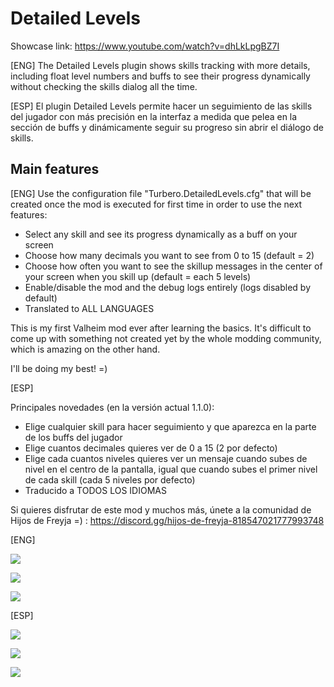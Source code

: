 # Detailed Levels

Showcase link: https://www.youtube.com/watch?v=dhLkLpgBZ7I

[ENG]
The Detailed Levels plugin shows skills tracking with more details, including float level numbers and buffs to see their progress dynamically without checking the skills dialog all the time.

[ESP]
El plugin Detailed Levels permite hacer un seguimiento de las skills del jugador con más precisión en la interfaz a medida que pelea en la sección de buffs y dinámicamente seguir su progreso sin abrir el diálogo de skills.

## Main features

[ENG]
Use the configuration file "Turbero.DetailedLevels.cfg" that will be created once the mod is executed for first time in order to use the next features:
* Select any skill and see its progress dynamically as a buff on your screen
* Choose how many decimals you want to see from 0 to 15 (default = 2)
* Choose how often you want to see the skillup messages in the center of your screen when you skill up (default = each 5 levels)
* Enable/disable the mod and the debug logs entirely (logs disabled by default)
* Translated to ALL LANGUAGES

This is my first Valheim mod ever after learning the basics. It's difficult to come up with something not created yet by the whole modding community, which is amazing on the other hand.

I'll be doing my best! =)

[ESP]

Principales novedades (en la versión actual 1.1.0):
- Elige cualquier skill para hacer seguimiento y que aparezca en la parte de los buffs del jugador
- Elige cuantos decimales quieres ver de 0 a 15 (2 por defecto)
- Elige cada cuantos niveles quieres ver un mensaje cuando subes de nivel en el centro de la pantalla, igual que cuando subes el primer nivel de cada skill (cada 5 niveles por defecto)
- Traducido a TODOS LOS IDIOMAS

Si quieres disfrutar de este mod y muchos más, únete a la comunidad de Hijos de Freyja =) : https://discord.gg/hijos-de-freyja-818547021777993748

[ENG]

![](https://i.imgur.com/V75kj58.png)

![](https://i.imgur.com/KOze3M4.jpeg)

![](https://i.imgur.com/e1vTjP5.jpeg)

[ESP]

![](https://i.imgur.com/7ZDQ0T2.png)

![](https://i.imgur.com/Tp2tjER.png)

![](https://i.imgur.com/UmQoBo1.png)